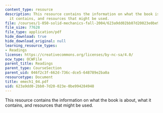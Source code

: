 ```yaml
---
content_type: resource
description: This resource contains the information on what the book is about, what
  it contains, and resources that might be used.
file: /courses/1-050-solid-mechanics-fall-2004/623a9dd02bb07d20023e0be994284948_emech1_04.pdf
file_size: 77628
file_type: application/pdf
hide_download: true
hide_download_original: null
learning_resource_types:
- Readings
license: https://creativecommons.org/licenses/by-nc-sa/4.0/
ocw_type: OCWFile
parent_title: Readings
parent_type: CourseSection
parent_uid: 046f2c3f-662d-736c-dce5-648789e2ba0a
resourcetype: Document
title: emech1_04.pdf
uid: 623a9dd0-2bb0-7d20-023e-0be994284948
---
```

This resource contains the information on what the book is about, what it contains, and resources that might be used.